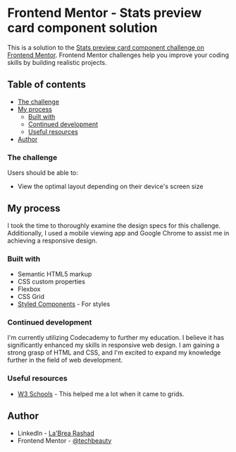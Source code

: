 # Frontend Mentor - Stats preview card component solution

This is a solution to the [Stats preview card component challenge on Frontend Mentor](https://www.frontendmentor.io/challenges/stats-preview-card-component-8JqbgoU62). Frontend Mentor challenges help you improve your coding skills by building realistic projects. 

## Table of contents

  - [The challenge](#the-challenge)
- [My process](#my-process)
  - [Built with](#built-with)
  - [Continued development](#continued-development)
  - [Useful resources](#useful-resources)
- [Author](#author)



### The challenge

Users should be able to:

- View the optimal layout depending on their device's screen size



## My process
I took the time to thoroughly examine the design specs for this challenge. Additionally, I used a mobile viewing app and Google Chrome to assist me in achieving a responsive design.

### Built with

- Semantic HTML5 markup
- CSS custom properties
- Flexbox
- CSS Grid
- [Styled Components](https://styled-components.com/) - For styles



### Continued development

I'm currently utilizing Codecademy to further my education. I believe it has significantly enhanced my skills in responsive web design. I am gaining a strong grasp of HTML and CSS, and I'm excited to expand my knowledge further in the field of web development.


### Useful resources

- [W3 Schools](https://www.w3schools.com/css/css_grid_item.asp) - This helped me a lot when it came to grids.


## Author

- LinkedIn - [La'Brea Rashad](https://www.linkedin.com/in/labrearashad/)
- Frontend Mentor - [@techbeauty](https://www.frontendmentor.io/profile/TechBeauty)
